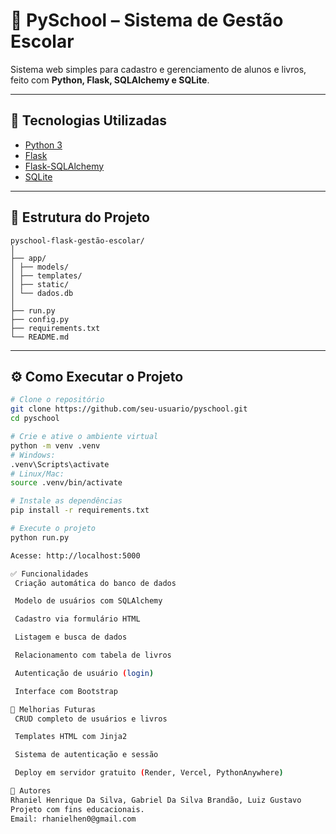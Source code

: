 # 🏫 PySchool – Sistema de Gestão Escolar

Sistema web simples para cadastro e gerenciamento de alunos e livros, feito com **Python, Flask, SQLAlchemy e SQLite**.

---

## 🚀 Tecnologias Utilizadas

- [Python 3](https://www.python.org/)
- [Flask](https://flask.palletsprojects.com/)
- [Flask-SQLAlchemy](https://flask-sqlalchemy.palletsprojects.com/)
- [SQLite](https://www.sqlite.org/index.html)

---

## 📁 Estrutura do Projeto

    pyschool-flask-gestão-escolar/
    │
    ├── app/
    │ ├── models/
    │ ├── templates/
    │ ├── static/
    │ └── dados.db
    │
    ├── run.py
    ├── config.py
    ├── requirements.txt
    └── README.md

---

## ⚙️ Como Executar o Projeto

```bash
# Clone o repositório
git clone https://github.com/seu-usuario/pyschool.git
cd pyschool

# Crie e ative o ambiente virtual
python -m venv .venv
# Windows:
.venv\Scripts\activate
# Linux/Mac:
source .venv/bin/activate

# Instale as dependências
pip install -r requirements.txt

# Execute o projeto
python run.py

Acesse: http://localhost:5000

✅ Funcionalidades
 Criação automática do banco de dados

 Modelo de usuários com SQLAlchemy

 Cadastro via formulário HTML

 Listagem e busca de dados

 Relacionamento com tabela de livros

 Autenticação de usuário (login)

 Interface com Bootstrap

📌 Melhorias Futuras
 CRUD completo de usuários e livros

 Templates HTML com Jinja2

 Sistema de autenticação e sessão

 Deploy em servidor gratuito (Render, Vercel, PythonAnywhere)

👤 Autores
Rhaniel Henrique Da Silva, Gabriel Da Silva Brandão, Luiz Gustavo
Projeto com fins educacionais.
Email: rhanielhen0@gmail.com

